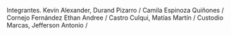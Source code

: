 Integrantes.
Kevin Alexander, Durand Pizarro / 
Camila Espinoza Quiñones / 
Cornejo Fernández Ethan Andree /
Castro Culqui, Matías Martín / 
Custodio Marcas, Jefferson Antonio / 
